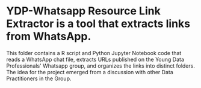 # YDP-Whatsapp Resource Link Extractor is a tool that extracts links from WhatsApp.
This folder contains a R script and Python Jupyter Notebook code that reads a WhatsApp chat file, extracts URLs published on the Young Data Professionals' Whatsapp group, and organizes the links into distinct folders. The idea for the project emerged from a discussion with other Data Practitioners in the Group.
